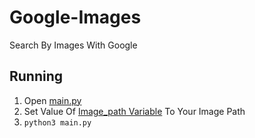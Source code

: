 # Google-Images
Search By Images With Google
## Running 
1. Open [main.py](https://github.com/KILR007/Google-Images/blob/master/Google-Images/main.py)
2. Set Value Of [Image_path Variable](https://github.com/KILR007/Google-Images/blob/master/Google-Images/main.py#L3) To Your Image Path
3. `python3 main.py`
